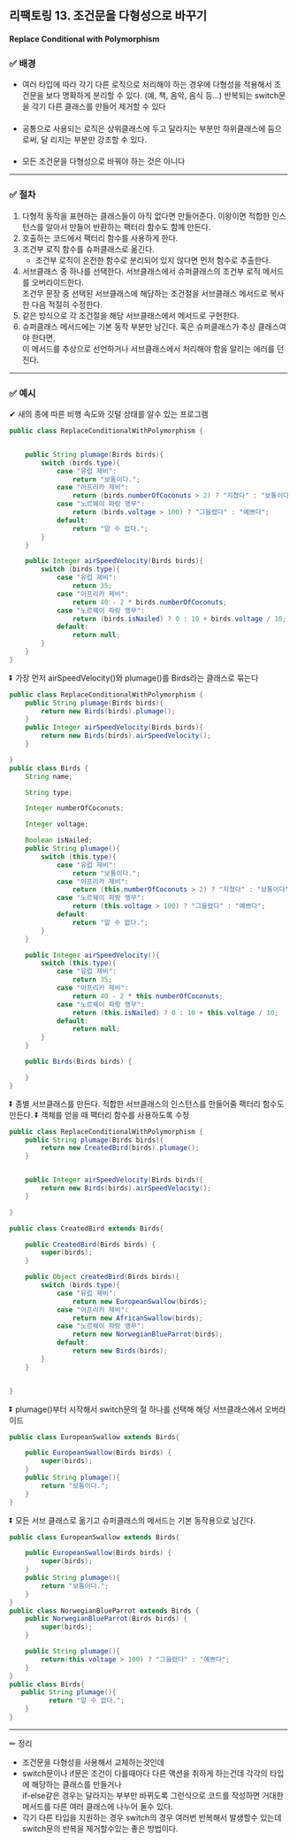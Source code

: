 ## 리팩토링 13. 조건문을 다형성으로 바꾸기
#### Replace Conditional with Polymorphism

### ✅ 배경

- 여러 타입에 따라 각기 다른 로직으로 처리해야 하는 경우에 다형성을 적용해서 조건문을
  보다 명확하게 분리할 수 있다. (예, 책, 음악, 음식 등…) 반복되는 switch문을 각기 다른
  클래스를 만들어 제거할 수 있다
####
- 공통으로 사용되는 로직은 상위클래스에 두고 달라지는 부분만 하위클래스에 둠으로써, 달
  리지는 부분만 강조할 수 있다.
####
- 모든 조건문을 다형성으로 바꿔야 하는 것은 아니다
---
### ✅ 절차
1. 다형적 동작을 표현하는 클래스들이 아직 없다면 만들어준다. 이왕이면 적합한 인스턴스를 알아서 만들어 반환하는 팩터리 함수도 함께 만든다.
2. 호출하는 코드에서 팩터리 함수를 사용하게 한다.
3. 조건부 로직 함수를 슈퍼클래스로 옮긴다.
   - 조건부 로직이 온전한 함수로 분리되어 있지 않다면 먼저 함수로 추출한다.
4. 서브클래스 중 하나를 선택한다. 서브클래스에서 슈퍼클래스의 조건부 로직 메서드를 오버라이드한다.<br>
   조건무 문장 중 선택된 서브클래스에 해당하는 조건절을 서브클래스 메서드로 복사한 다음 적절히 수정한다.
5. 같은 방식으로 각 조건절을 해당 서브클래스에서 메서드로 구현한다.
6. 슈퍼클래스 메서드에는 기본 동작 부분만 남긴다. 혹은 슈퍼클래스가 추상 클래스여야 한다면, <br>
   이 메서드를 추상으로 선언하거나 서브클래스에서 처리해야 함을 알리는 에러를 던진다.
---
### ✅ 예시
✔ 새의 종에 따른 비행 속도와 깃털 상태를 알수 있는 프로그램

```java
public class ReplaceConditionalWithPolymorphism {


    public String plumage(Birds birds){
        switch (birds.type){
            case "유럽 제비":
                return "보통이다.";
            case "아프리카 제비":
                return (birds.numberOfCoconuts > 2) ? "지쳤다" : "보통이다";
            case "노르웨이 파랑 앵무":
                return (birds.voltage > 100) ? "그을렸다" : "예쁘다";
            default:
                return "알 수 없다.";
        }
    }

    public Integer airSpeedVelocity(Birds birds){
        switch (birds.type){
            case "유럽 제비":
                return 35;
            case "아프리카 제비":
                return 40 - 2 * birds.numberOfCoconuts;
            case "노르웨이 파랑 앵무":
                return (birds.isNailed) ? 0 : 10 + birds.voltage / 10;
            default:
                return null;
        }
    }
}
```
⏬ 가장 먼저 airSpeedVelocity()와 plumage()를 Birds라는 클래스로 묶는다
```java
public class ReplaceConditionalWithPolymorphism {
    public String plumage(Birds birds){
        return new Birds(birds).plumage();
    }
    public Integer airSpeedVelocity(Birds birds){
        return new Birds(birds).airSpeedVelocity();
    }

}
public class Birds {
    String name;

    String type;

    Integer numberOfCoconuts;

    Integer voltage;

    Boolean isNailed;
    public String plumage(){
        switch (this.type){
            case "유럽 제비":
                return "보통이다.";
            case "아프리카 제비":
                return (this.numberOfCoconuts > 2) ? "지쳤다" : "보통이다";
            case "노르웨이 파랑 앵무":
                return (this.voltage > 100) ? "그을렸다" : "예쁘다";
            default:
                return "알 수 없다.";
        }
    }

    public Integer airSpeedVelocity(){
        switch (this.type){
            case "유럽 제비":
                return 35;
            case "아프리카 제비":
                return 40 - 2 * this.numberOfCoconuts;
            case "노르웨이 파랑 앵무":
                return (this.isNailed) ? 0 : 10 + this.voltage / 10;
            default:
                return null;
        }
    }

    public Birds(Birds birds) {

    }
}

```
⏬ 종별 서브클래스를 만든다. 적합한 서브클래스의 인스턴스를 만들어줄 팩터리 함수도 만든다.
⏬ 객체를 얻을 때 팩터리 함수를 사용하도록 수정
```java
public class ReplaceConditionalWithPolymorphism {
    public String plumage(Birds birds){
        return new CreatedBird(birds).plumage();
    }


    public Integer airSpeedVelocity(Birds birds){
        return new Birds(birds).airSpeedVelocity();
    }

}
```
```java
public class CreatedBird extends Birds{

    public CreatedBird(Birds birds) {
        super(birds);
    }

    public Object createdBird(Birds birds){
        switch (birds.type){
            case "유럽 제비":
                return new EuropeanSwallow(birds);
            case "아프리카 제비":
                return new AfricanSwallow(birds);
            case "노르웨이 파랑 앵무":
                return new NorwegianBlueParrot(birds);
            default:
                return new Birds(birds);
        }
    }


}
```

⏬ plumage()부터 시작해서 switch문의 절 하나를 선택해 해당 서브클래스에서 오버라이드
```java
public class EuropeanSwallow extends Birds{

    public EuropeanSwallow(Birds birds) {
        super(birds);
    }
    public String plumage(){
        return "보통이다.";
    }
}

```
⏬ 모든 서브 클래스로 옮기고 슈퍼클래스의 메서드는 기본 동작용으로 남긴다.
```java
public class EuropeanSwallow extends Birds{

    public EuropeanSwallow(Birds birds) {
        super(birds);
    }
    public String plumage(){
        return "보통이다.";
    }
}
public class NorwegianBlueParrot extends Birds {
    public NorwegianBlueParrot(Birds birds) {
        super(birds);
    }

    public String plumage(){
        return(this.voltage > 100) ? "그을렸다" : "예쁘다";
    }
}
public class Birds{
   public String plumage(){
          return "알 수 없다.";
    }
}
```
---

✏ ️정리
- 조건문을 다형성을 사용해서 교체하는것인데 
- switch문이나 if문은 조건이 다를때마다 다른 액션을 취하게 하는건데 각각의 타입에 해당하는 클래스를 만들거나 <br>
  if-else같은 경우는 달라지는 부부만 바뀌도록 그런식으로 코드를 작성하면 거대한 메서드를 다른 여러 클래스에 나누어 둘수 있다.
- 각기 다른 타입을 지원하는 경우 switch의 경우 여러번 반복해서 발생할수 있는데 switch문의 반복을 제거할수있는 좋은 방법이다.

